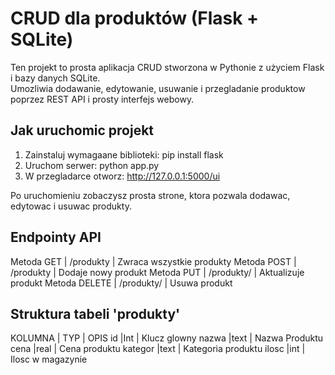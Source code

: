 # CRUD dla produktów (Flask + SQLite)
Ten projekt to prosta aplikacja CRUD stworzona w Pythonie z użyciem Flask i bazy danych SQLite.  
Umozliwia dodawanie, edytowanie, usuwanie i przegladanie produktow poprzez REST API i prosty interfejs webowy.
## Jak uruchomic projekt
1. Zainstaluj wymagaane biblioteki: pip install flask 
2. Uruchom serwer: python app.py 
3. W przegladarce otworz: http://127.0.0.1:5000/ui

Po uruchomieniu zobaczysz prosta strone, ktora pozwala dodawac, edytowac i usuwac produkty.
## Endpointy API
Metoda GET | /produkty | Zwraca wszystkie produkty 
Metoda POST | /produkty | Dodaje nowy produkt 
Metoda PUT | /produkty/<id> | Aktualizuje produkt 
Metoda DELETE | /produkty/<id> | Usuwa produkt 
## Struktura tabeli 'produkty' 
KOLUMNA | TYP | OPIS
id      |Int  | Klucz glowny 
nazwa   |text | Nazwa Produktu 
cena    |real | Cena produktu
kategor |text | Kategoria produktu 
ilosc   |int  | Ilosc w magazynie 
